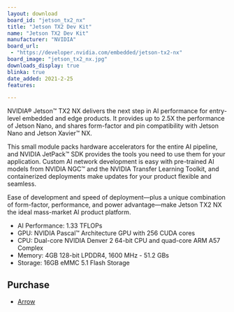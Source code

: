 ```yaml
---
layout: download
board_id: "jetson_tx2_nx"
title: "Jetson TX2 Dev Kit"
name: "Jetson TX2 Dev Kit"
manufacturer: "NVIDIA"
board_url:
 - "https://developer.nvidia.com/embedded/jetson-tx2-nx"
board_image: "jetson_tx2_nx.jpg"
downloads_display: true
blinka: true
date_added: 2021-2-25
features:

---
```


NVIDIA® Jetson™ TX2 NX delivers the next step in AI performance for entry-level embedded and edge products. It provides up to 2.5X the performance of Jetson Nano, and shares form-factor and pin compatibility with Jetson Nano and Jetson Xavier™ NX.

This small module packs hardware accelerators for the entire AI pipeline, and NVIDIA JetPack™ SDK provides the tools you need to use them for your application. Custom AI network development is easy with pre-trained AI models from NVIDIA NGC™ and the NVIDIA Transfer Learning Toolkit, and containerized deployments make updates for your product flexible and seamless.

Ease of development and speed of deployment—plus a unique combination of form-factor, performance, and power advantage—make Jetson TX2 NX the ideal mass-market AI product platform.

- AI Performance: 1.33 TFLOPs
- GPU: NVIDIA Pascal™ Architecture GPU with 256 CUDA cores
- CPU: Dual-core NVIDIA Denver 2 64-bit CPU and quad-core ARM A57 Complex
- Memory: 4GB 128-bit LPDDR4, 1600 MHz - 51.2 GBs
- Storage: 16GB eMMC 5.1 Flash Storage

## Purchase
* [Arrow](https://www.arrow.com/en/products/900-13636-0010-000/nvidia)
